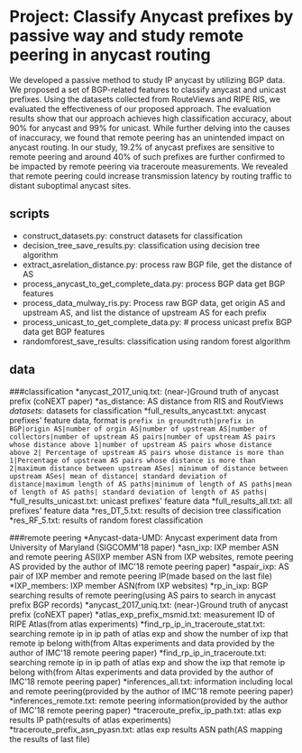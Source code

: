 # Project: Classify Anycast prefixes by passive way and study remote peering in anycast routing

We developed a passive method to study IP anycast by utilizing BGP data.
We proposed a set of BGP-related features to classify anycast and unicast prefixes. Using the datasets collected from RouteViews and RIPE RIS, we evaluated the effectiveness of our proposed approach. The evaluation results show that 
our approach achieves high classification accuracy, about 90\% for anycast and 99\% for unicast. While further delving into the causes of inaccuracy, we found that remote peering has an unintended impact on anycast routing.  In our study, 19.2\% of anycast prefixes are sensitive to remote peering and around 40\% of such prefixes are further confirmed to be impacted by remote peering via traceroute measurements. We revealed that remote peering could increase transmission latency by routing traffic to distant suboptimal anycast sites.



## scripts
- construct_datasets.py: construct datasets for classification
- decision_tree_save_results.py: classification using decision tree algorithm
- extract_asrelation_distance.py: process raw BGP file, get the distance of AS
- process_anycast_to_get_complete_data.py: process BGP data get BGP features
- process_data_mulway_ris.py: Process raw BGP data, get origin AS and upstream AS, and list the distance of upstream AS for each prefix
- process_unicast_to_get_complete_data.py: # process unicast prefix BGP data get BGP features
- randomforest_save_results: classification using random forest algorithm

## data
###classification
*anycast_2017_uniq.txt: (near-)Ground truth of anycast prefix (coNEXT paper)
*as_distance: AS distance from RIS and RoutViews
*datasets*: datasets for classification
*full_results_anycast.txt: anycast prefixes' feature data, format is `prefix in groundtruth|prefix in BGP|origin AS|number of orgin AS|number of upstream AS|number of collectors|number of upstream AS pairs|number of upstream AS pairs whose distance above 1|number of upstream AS pairs whose distance above 2| Percentage of upstream AS pairs whose distance is more than 1|Percentage of upstream AS pairs whose distance is more than 2|maximum distance between upstream ASes| minimum of distance between upstream ASes| mean of distance| standard deviation of distance|maximum length of AS paths|minimum of length of AS paths|mean of length of AS paths| standard deviation of length of AS paths| `
*full_results_unicast.txt: unicast prefixes' feature data
*full_results_all.txt: all prefixes' feature data
*res_DT_5.txt: results of decision tree classification
*res_RF_5.txt: results of random forest classification

###remote peering
*Anycast-data-UMD: Anycast experiment data from University of Maryland (SIGCOMM'18 paper)
*asn_ixp: IXP member ASN and remote peering AS(IXP member ASN from IXP websites, remote peering AS provided by the author of IMC'18 remote peering paper)
*aspair_ixp: AS pair of IXP member and remote peering IP(made based on the last file)
*IXP_members: IXP member ASN(from IXP websites)
*rp_in_ixp: BGP searching results of remote peering(using AS pairs to search in anycast prefix BGP records)
*anycast_2017_uniq.txt: (near-)Ground truth of anycast prefix (coNEXT paper)
*atlas_exp_prefix_msmid.txt: measurement ID of RIPE Atlas(from atlas experiments)
*find_rp_ip_in_traceroute_stat.txt: searching remote ip in ip path of atlas exp and show the number of ixp that remote ip belong with(from Altas experiments and data provided by the author of IMC'18 remote peering paper)
*find_rp_ip_in_traceroute.txt: searching remote ip in ip path of atlas exp and show the ixp that remote ip belong with(from Altas experiments and data provided by the author of IMC'18 remote peering paper)
*inferences_all.txt: information including local and remote peering(provided by the author of IMC'18 remote peering paper)
*inferences_remote.txt: remote peering information(provided by the author of IMC'18 remote peering paper)
*traceroute_prefix_ip_path.txt: atlas exp results IP path(results of atlas experiments)
*traceroute_prefix_asn_pyasn.txt: atlas exp results ASN path(AS mapping the results of last file)
